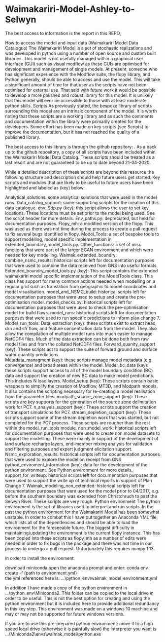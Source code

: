 # Waimakariri-Model-Ashley-to-Selwyn

The best access to information is the report in this REPO,

How to access the model and input data (Waimakariri Model Data Catalogue)
The Waimakariri Model is a set of stochastic realizations and was developed in python using a number of open source and custom built libraries. This model is not usefully managed within a graphical user interface (GUI) such as visual modflow as these GUIs are optimised for development and management of single models.  At present, someone who has significant experience with the Modflow suite, the flopy library, and Python generally, should be able to access and use the model. This will take a significant amount of time for that user as the scripts have not been optimised for external use. That said with future work it would be possible to develop a more polished and robust library for this model.  It is unlikely that this model will ever be accessible to those with at least moderate python skills.
Scripts
As previously stated, the bespoke library of scripts surrounding this model are an intrinsic component of the model.  It is worth noting that these scripts are a working library and as such the comments and documentation within the library were primarily created for the developers.  Some effort has been made on key scripts (see Scripts) to improve the documentation, but it has not reached the quality of a published library. 

The best access to this library is through the github repository: . As a back up to the github repository, a copy of all scripts have been included within the Waimakariri Model Data Catalog.  These scripts should be treated as a last resort and are not guaranteed to be up to date beyond 21-04-2020.

While a detailed description of these scripts are beyond this resource the following structure and description should help future users get started.  Key scripts and modules that are likely to be useful to future users have been highlighted and labeled as (key) below:

Analytical_solutions: some analytical solutions that were used in the model runs.
Data_catalog_support: some supporting scripts for the creation of this data catalogue.
env:
Sdp.py (key): this script allows the user to set key locations. These locations must be set prior to the model being used. See the script header for more details.
Env_paths.py: depreciated, but held for documentation purposes.
Flopy_mh: a modified version of the flopy. This was used as there was not time during the process to create a pull request to fix several bugs identified in flopy.
Model_Tools: a set of bespoke tools to support modelling, model specific implementation in extended_boundary_model_tools.py.
Other_functions: a set of misc functions that were part of the larger ECAN environment and which were needed for key modelling.
Waimak_extended_boundry:
combine_nsmc_results: historical scripts left for documentation purposes that were used to combine the data received from GNS into useful formats.
Extended_boundry_model_tools.py (key): This script contains the extended waimakariri model specific implementation of the ModelTools class. This class has support for many common actions needed when modelling on a regular grid such as translation from geographic to model coordinates and model visualisation.
model_and_NSMC_build: historical scripts left for documentation purposes that were used to setup and create the pre-optimisation model.
model_checks.py: historical scripts left for documentation purposes that were used to check the pre-optimisation model for build flaws.
model_runs: historical scripts left for documentation purposes that were used to run specific predictions to inform plan change 7.
Model_run_tools:
Data_extraction (key): these scripts exist to extract head, drn and sfr flow, and feature concentration data from the model. They also allow the compilation of multiple model runs into much easier to manage NetCDF4 files.  Much of the data extraction can be done both from raw model files and from the collated NetCDF4 files. 
Forward_quanity_support (key): These scripts act to support the suite of forward ground and surface water quantity predictions.  
Metadata_managment (key): these scripts manage model metadata (e.g. convergence) and broad areas within the model.
Model_bc_data (key): these scripts support access to all of the model boundary condition (BC) data and support the creation of new BC data to make model predictions.  This includes N load layers.
Model_setup (key): These scripts contain basic wrappers to simplify the creation of Modflow, MT3D, and Modpath models.  It also contains the scripting necessary for re-creating a model realisation from the parameter files.
modpath_source_zone_support (key): These scripts are key supports for the generation of the source zone delimitation work for PC7.
n_analysis_support (key): These scripts support the creation of transport simulations for PC7.
stream_depletion_support (key): These scripts support some of the stream depletion work that was started, but not completed for the PC7 process.  These scripts are rougher than the rest within the model_run_tools module.
non_model_work: historical scripts left for documentation purposes that were used to create non model datasets to support the modelling. These were mainly in support of the development of land surface recharge layers, end-member mixing analysis for validation and filtering purposes and expert judgment elicitation support.
Nsmc_exploration_results: historical scripts left for documentation purposes that were used to explore the model on receipt from GNS
python_enviroment_information (key): data for the development of the python environment.  See Python environment for more details.
support_for_writeup: historical scripts left for documentation purposes that were used to support the write up of technical reports in support of Plan Change 7.
Waimak_modeling_non_extended: historical scripts left for documentation purposes that were used for the model prior to 04/2017, e.g. before the southern boundary was extended from Christchruch to past the Selwyn River.  These scripts are very rough.
Python environment
The python environment is the set of libraries used to interpret and run scripts. In the past the python environment for the Waimakariri Model has been somewhat unstable. In order to combat this I have put together an Anaconda YML file, which lists all of the dependencies and should be able to load the environment for the foreseeable future. The biggest difficulty in maintaining/updating the environment is the current flopy instance. This has been copied into these scripts as flopy_mh as a number of edits were needed in order to fix bugs in the package and there was not time in our process to undergo a pull request.  Unfortunately this requires numpy 1.13.

In order to install the environment:

download miniconda
open the anaconda prompt and enter:
        conda env create -f {path to environment.yml}  
the yml referenced here is: ...\python_env\waimak_model_environment.yml

In addition I have made a copy of the python environment in ...\python_env\Miniconda2. This folder can be copied to the local drive in order to be useful. This is not the best option for creating and using the python environment but it is included here to provide additional redundancy in this key step.  This environment was made on a windows 10 machine and may or may not be supported for future windows versions.  

If you are to use this pre-prepared python environment:
move it to a high speed local drive (otherwise it is painfully slow)
the interpreter you want is ...\Miniconda2\envs\waimak_model\python.exe
